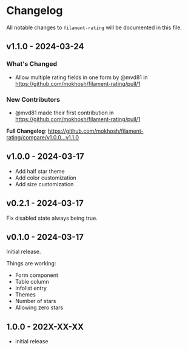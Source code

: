 # Changelog

All notable changes to `filament-rating` will be documented in this file.

## v1.1.0 - 2024-03-24

### What's Changed

* Allow multiple rating fields in one form by @mvd81 in https://github.com/mokhosh/filament-rating/pull/1

### New Contributors

* @mvd81 made their first contribution in https://github.com/mokhosh/filament-rating/pull/1

**Full Changelog**: https://github.com/mokhosh/filament-rating/compare/v1.0.0...v1.1.0

## v1.0.0 - 2024-03-17

- Add half star theme
- Add color customization
- Add size customization

## v0.2.1 - 2024-03-17

Fix disabled state always being true.

## v0.1.0 - 2024-03-17

Initial release.

Things are working:

- Form component
- Table column
- Infolist entry
- Themes
- Number of stars
- Allowing zero stars

## 1.0.0 - 202X-XX-XX

- initial release
